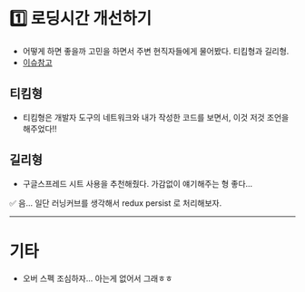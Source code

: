 # 1️⃣ 로딩시간 개선하기

* 어떻게 하면 좋을까 고민을 하면서 주변 현직자들에게 물어봤다. 티킴형과 길리형.
* [이슈참고](https://github.com/RIDE-THE-WAVE/Frontend/issues/35)

## 티킴형

* 티킴형은 개발자 도구의 네트워크와 내가 작성한 코드를 보면서, 이것 저것 조언을 해주었다!! 

## 길리형

* 구글스프레드 시트 사용을 추천해줬다. 가감없이 얘기해주는 형 좋다... 

✅ 음... 일단 러닝커브를 생각해서 redux persist 로 처리해보자.

---

# 기타

* 오버 스펙 조심하자... 아는게 없어서 그래ㅎㅎ